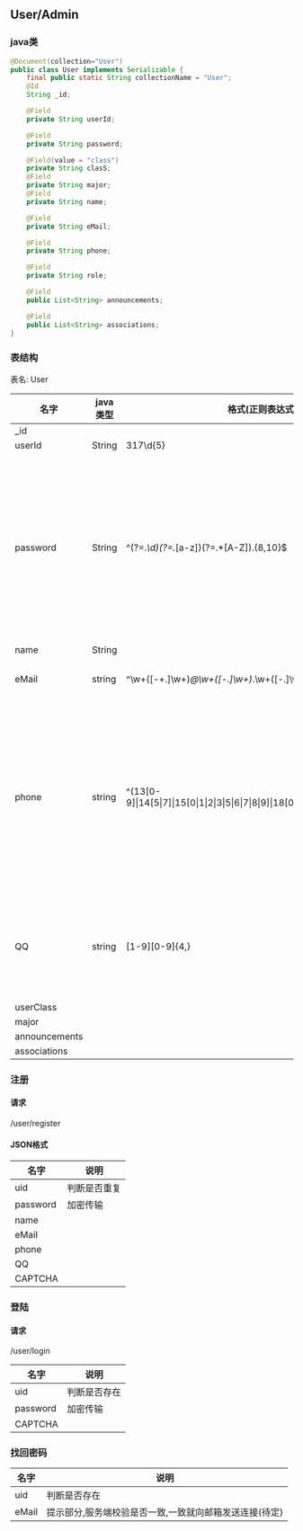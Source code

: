 ## User/Admin

### java类

```java
@Document(collection="User")
public class User implements Serializable {
    final public static String collectionName = "User";
    @Id
    String _id;

    @Field
    private String userId;

    @Field
    private String password;

    @Field(value = "class")
    private String clasS;
    @Field
    private String major;
    @Field
    private String name;

    @Field
    private String eMail;

    @Field
    private String phone;

    @Field
    private String role;

    @Field
    public List<String> announcements;

    @Field
    public List<String> associations;
}

```

### 表结构

表名: User


| 名字     | java类型 | 格式(正则表达式)                                                                         | 说明                                      |
| -------- | -------- | ---------------------------------------------------------------------------------------- |-------------------------------------------------------------------------- |
|_id|||||
| userId      | String   | 317\d{5}                                                                                 |                                                                            |
| password | String   | ^(?=.*\d)(?=.*[a-z])(?=.*[A-Z]).{8,10}$                                                  | 强密码(必须包含大小写字母和数字的组合，可以使用特殊字符，长度在8-10之间)： |
| name     | String   |                                                                                          |                                                                            |
| eMail    | string   | ^\w+([-+.]\w+)*@\w+([-.]\w+)*\.\w+([-.]\w+)*$                                            | 考虑通过邮件通知                                                           |
| phone    | string   | ^(13[0-9]\|14[5\|7]\|15[0\|1\|2\|3\|5\|6\|7\|8\|9]\|18[0\|1\|2\|3\|5\|6\|7\|8\|9])\d{8}$ | 电话号码正则表达式（支持手机号码，3-4位区号，7-8位直播号码，1－4位分机号） |
| QQ       | string   | [1-9][0-9]{4,}                                                                           | 腾讯QQ号： 腾讯QQ号从10000开始)                                            |
|userClass||||||
|major||||
|announcements||
|associations|||||

### 注册

#### 请求 

/user/register

####  JSON格式

| 名字     | 说明         |
| -------- | ------------ |
| uid      | 判断是否重复 |
| password | 加密传输     |
| name     |              |
| eMail    |              |
| phone    |              |
| QQ       |              |
| CAPTCHA  |              |

### 登陆

#### 请求 

/user/login

| 名字     | 说明         |
| -------- | ------------ |
| uid      | 判断是否存在 |
| password | 加密传输     |
| CAPTCHA  |              |

### 找回密码

| 名字  | 说明                                                   |
| ----- | ------------------------------------------------------ |
| uid   | 判断是否存在                                           |
| eMail | 提示部分,服务端校验是否一致,一致就向邮箱发送连接(待定) |

